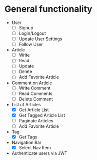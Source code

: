 # General functionality

- User 
  - [ ] Signup
  - [ ] Login/Logout
  - [ ] Update User Settings
  - [ ] Follow User
- Article
  - [ ] Write
  - [ ] Read
  - [ ] Update
  - [ ] Delete
  - [ ] Add Favorite Article
- Comment on Article
  - [ ] Write Comment
  - [ ] Read Comments
  - [ ] Delete Comment
- List of Articles
  - [x] Get Article List
  - [x] Get Tagged Article List
  - [ ] Paginate Articles
  - [ ] Add Favorite Article
- Tag
  - [x] Get Tags
- Navigation Bar
  - [x] Select Nav Item
- Authenticate users via JWT
